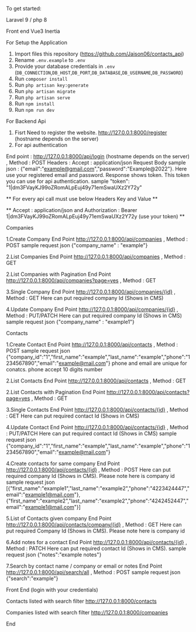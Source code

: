 To get started:

Laravel 9 / php 8

Front end Vue3 Inertia

For Setup the Application

1. Import files this repository (https://github.com/Jaison06/contacts_api)
2. Rename `.env.example` to `.env`
3. Provide your database credentials in `.env` (`DB_CONNECTION`,`DB_HOST`,`DB_PORT`,`DB_DATABASE`,`DB_USERNAME`,`DB_PASSWORD`)
4. Run `composer install`
5. Run `php artisan key:generate`
6. Run `php artisan migrate`
7. Run `php artisan serve`
8. Run `npm install`
9. Run `npm run dev`

For Backend Api

1. Fisrt Need to register the website. http://127.0.0.1:8000/register (hostname depends on the server)
2. For api authentication 

End point :  http://127.0.0.1:8000/api/login (hostname depends on the server) , Method : POST
Headers : Accept : application/json
Request Body sample json : {"email":"example@gmail.com","password":"Example@2022"}. Here use your registered email and password.
Response shows  token. This token you can use for api authentication. sample  "token": "1|dm3FVayKJ99oZRomALpEuj49y71emSwaUXz2Y72y" 

** For every api call must use below Headers Key and Value **


** Accept : application/json and Authorization : Bearer 1|dm3FVayKJ99oZRomALpEuj49y71emSwaUXz2Y72y (use your token) **


Companies

1.Create Company
End Point http://127.0.0.1:8000/api/companies , Method : POST
sample request json {"company_name" : "example"}

2.List Companies
End Point http://127.0.0.1:8000/api/companies , Method : GET

2.List Companies with Pagination
End Point http://127.0.0.1:8000/api/companies?page=yes , Method : GET

3.Single Company
End Point http://127.0.0.1:8000/api/companies/{id} , Method : GET Here can put required company Id (Shows in CMS)

4.Update Company
End Point http://127.0.0.1:8000/api/companies/{id} , Method : PUT/PATCH Here can put required company Id (Shows in CMS)
sample request json {"company_name" : "example1"}


Contacts

1.Create Contact
End Point http://127.0.0.1:8000/api/contacts , Method : POST
sample request json {"company_id":"1","first_name":"example","last_name":"example","phone":"1234567890","email":"example@mail.com"} phone and email are unique for conatcs. phone accept 10 digits number

2.List Contacts
End Point http://127.0.0.1:8000/api/contacts , Method : GET

2.List Contacts with Pagination
End Point http://127.0.0.1:8000/api/contacts?page=yes , Method : GET

3.Single Contacts
End Point http://127.0.0.1:8000/api/contacts/{id} , Method : GET Here can put required contact Id (Shows in CMS)

4.Update Contact
End Point http://127.0.0.1:8000/api/contacts/{id} , Method : PUT/PATCH Here can put required contact Id (Shows in CMS)
sample request json {"company_id":"1","first_name":"example","last_name":"example","phone":"1234567890","email":"example@mail.com"}

4.Create contacts for same company
End Point http://127.0.0.1:8000/api/contacts/{id} , Method : POST Here can put required company Id (Shows in CMS). Please note here is company id
sample request json [{"first_name":"example1","last_name":"example2","phone":"4223424447","email":"example1@mail.com"},
{"first_name":"example2","last_name":"example2","phone":"4242452447","email":"example1@mail.com"}]

5.List of  Contacts given company
End Point http://127.0.0.1:8000/api/contacts/company/{id} , Method : GET Here can put required Company Id (Shows in CMS). Please note here is company id

6.Add notes for a contact
End Point http://127.0.0.1:8000/api/contacts/{id} , Method : PATCH Here can put required contact Id (Shows in CMS).
sample request json {"notes":"example notes"}

7.Search by contact name / company or email or notes
End Point http://127.0.0.1:8000/api/search/all , Method : POST
sample request json {"search":"example"}


Front End (login with your credentials)

Contacts listed with search filter http://127.0.0.1:8000/contacts

Companies listed with search filter http://127.0.0.1:8000/companies



End






